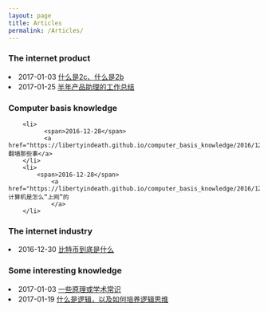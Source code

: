 ```yaml
---
layout: page
title: Articles
permalink: /Articles/
---
```

<div class="violet-post">
  <div class="main-article-contant">
  <h3>The internet product</h3>
        <li>
             <span>2017-01-03</span>                                                                                  <a href = "https://libertyindeath.github.io/the/internet/product/2017/01/03/2b2c.html">什么是2c、什么是2b</a>
        </li>
        <li>
            <span>2017-01-25</span>
                <a href="https://libertyindeath.github.io/the/internet/product/2017/01/25/summary1.html">半年产品助理的工作总结</a>
        </li>

<h3>Computer basis knowledge</h3>

        <li>
              <span>2016-12-28</span>
              <a href="https://libertyindeath.github.io/computer_basis_knowledge/2016/12/28/overthewall.html">翻墙那些事</a>
        </li>
        <li>
            <span>2016-12-28</span>
                <a href="https://libertyindeath.github.io/computer_basis_knowledge/2016/12/28/article1.html">计算机是怎么“上网”的
                </a>
        </li>
<h3>The internet industry</h3>
        <li>
            <span>2016-12-30</span>
                <a href="https://libertyindeath.github.io/the_internet/2016/12/30/bitcoin.html">比特币到底是什么
                </a>
        </li>
        
<h3>Some interesting knowledge</h3>
        <li>
            <span>2017-01-03</span>
                <a href = "https://libertyindeath.github.io/some-interesting-knowledge/2017/01/03/somewords.html">一些原理或学术常识
                </a>
        </li>
        <li>
            <span>2017-01-19</span>
                <a href = "https://libertyindeath.github.io/some/interesting/knowledge/2017/01/19/logic.html">什么是逻辑，以及如何培养逻辑思维</a>
                </li> 

 </div>
</div>

